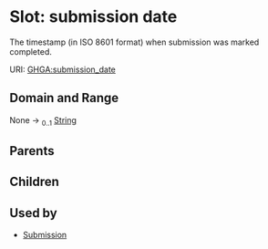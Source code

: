 
# Slot: submission date


The timestamp (in ISO 8601 format) when submission was marked completed.

URI: [GHGA:submission_date](https://w3id.org/GHGA/submission_date)


## Domain and Range

None &#8594;  <sub>0..1</sub> [String](types/String.md)

## Parents


## Children


## Used by

 * [Submission](Submission.md)
